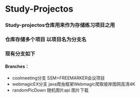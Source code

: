 # Study-Projectos

### Study-projectos仓库用来作为存储练习项目之用



### 仓库存储多个项目 以项目名为分支名 

### 现有分支如下

#### Branches：

- coolmeeting分支  SSM+FREEMARKER会议项目
- webmagicEX分支   java爬虫框架Webmagic爬取彼岸图网高清4K
- randomPicDown   随机图片api 图片下载